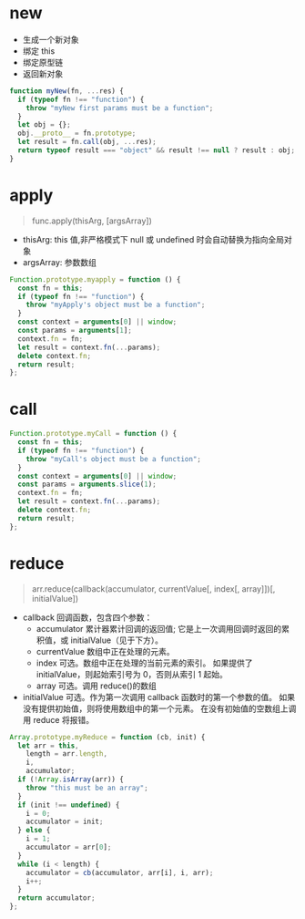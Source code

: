 # new

- 生成一个新对象
- 绑定 this
- 绑定原型链
- 返回新对象

```js
function myNew(fn, ...res) {
  if (typeof fn !== "function") {
    throw "myNew first params must be a function";
  }
  let obj = {};
  obj.__proto__ = fn.prototype;
  let result = fn.call(obj, ...res);
  return typeof result === "object" && result !== null ? result : obj;
}
```

# apply

> func.apply(thisArg, [argsArray])

- thisArg: this 值,非严格模式下 null 或 undefined 时会自动替换为指向全局对象
- argsArray: 参数数组

```js
Function.prototype.myapply = function () {
  const fn = this;
  if (typeof fn !== "function") {
    throw "myApply's object must be a function";
  }
  const context = arguments[0] || window;
  const params = arguments[1];
  context.fn = fn;
  let result = context.fn(...params);
  delete context.fn;
  return result;
};
```

# call

```js
Function.prototype.myCall = function () {
  const fn = this;
  if (typeof fn !== "function") {
    throw "myCall's object must be a function";
  }
  const context = arguments[0] || window;
  const params = arguments.slice(1);
  context.fn = fn;
  let result = context.fn(...params);
  delete context.fn;
  return result;
};
```

# reduce

> arr.reduce(callback(accumulator, currentValue[, index[, array]])[, initialValue])

- callback 回调函数，包含四个参数：
  - accumulator 累计器累计回调的返回值; 它是上一次调用回调时返回的累积值，或 initialValue（见于下方）。
  - currentValue 数组中正在处理的元素。
  - index 可选。数组中正在处理的当前元素的索引。 如果提供了 initialValue，则起始索引号为 0，否则从索引 1 起始。
  - array 可选。调用 reduce()的数组
- initialValue 可选。作为第一次调用 callback 函数时的第一个参数的值。 如果没有提供初始值，则将使用数组中的第一个元素。 在没有初始值的空数组上调用 reduce 将报错。

```js
Array.prototype.myReduce = function (cb, init) {
  let arr = this,
    length = arr.length,
    i,
    accumulator;
  if (!Array.isArray(arr)) {
    throw "this must be an array";
  }
  if (init !== undefined) {
    i = 0;
    accumulator = init;
  } else {
    i = 1;
    accumulator = arr[0];
  }
  while (i < length) {
    accumulator = cb(accumulator, arr[i], i, arr);
    i++;
  }
  return accumulator;
};
```
